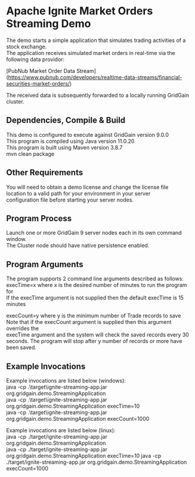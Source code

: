 # Apache Ignite Market Orders Streaming Demo

The demo starts a simple application that simulates trading activities of a stock exchange.   
The application receives simulated market orders in real-time via the following data providor:

[PubNub Market Order Data Stream]  
(https://www.pubnub.com/developers/realtime-data-streams/financial-securities-market-orders/)

The received data is subsequently forwarded to a locally running GridGain cluster.

## Dependencies, Compile & Build

This demo is configured to execute against GridGain version 9.0.0    
This program is compiled using Java version 11.0.20  
This program is built using Maven version 3.8.7  
mvn clean package

## Other Requirements

You will need to obtain a demo license and change the license file    
location to a valid path for your environment in your server  
configuration file before starting your server nodes.

## Program Process
Launch one or more GridGain 9 server nodes each in its own command window.    
The Cluster node should have native persistence enabled.

## Program Arguments
The program supports 2 command line arguments described as follows:  
execTime=x where x is the desired number of minutes to run the program for  
If the execTime argument is not supplied then the default execTime is 15 minutes

execCount=y where y is the minimum number of Trade records to save   
Note that if the execCount argument is supplied then this argument overrides the    
execTime argument and the system will check the saved records every 30 seconds.
The program will stop after y number of records or more have been saved.

## Example Invocations
Example invocations are listed below (windows):  
java -cp .\target\ignite-streaming-app.jar org.gridgain.demo.StreamingApplication  
java -cp .\target\ignite-streaming-app.jar org.gridgain.demo.StreamingApplication execTime=10  
java -cp .\target\ignite-streaming-app.jar org.gridgain.demo.StreamingApplication execCount=1000

Example invocations are listed below (linux):  
java -cp ./target/ignite-streaming-app.jar org.gridgain.demo.StreamingApplication  
java -cp ./target/ignite-streaming-app.jar org.gridgain.demo.StreamingApplication execTime=10
java -cp ./target/ignite-streaming-app.jar org.gridgain.demo.StreamingApplication execCount=1000  
